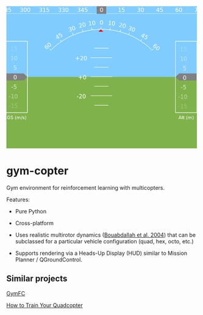 <img src="hud2.png" width=500>

# gym-copter
Gym environment for reinforcement learning with multicopters.  

Features:

* Pure Python

* Cross-platform

* Uses realistic multirotor dynamics
([Bouabdallah et al. 2004](https://infoscience.epfl.ch/record/97532/files/325.pdf)) that can be
subclassed for a particular vehicle configuration (quad, hex, octo, etc.)

* Supports rendering via a Heads-Up Display (HUD) similar to Mission Planner / QGroundControl.

## Similar projects

[GymFC](https://github.com/wil3/gymfc)

[How to Train Your Quadcopter](https://towardsdatascience.com/how-to-train-your-quadcopter-adventures-in-machine-learning-algorithms-e6ee5033fd61)
